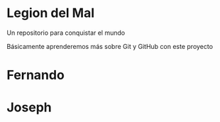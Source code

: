 # Legion del Mal
Un repositorio para conquistar el mundo

Básicamente aprenderemos más sobre Git y GitHub con este proyecto


# Fernando

# Joseph

